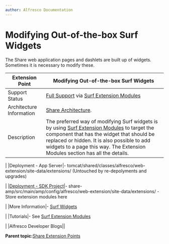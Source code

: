 ```yaml
---
author: Alfresco Documentation
---
```


# Modifying Out-of-the-box Surf Widgets

The Share web application pages and dashlets are built up of widgets. Sometimes it is necessary to modify these.

|Extension Point|Modifying Out-of-the-box Surf Widgets|
|---------------|-------------------------------------|
|Support Status|[Full Support](http://docs.alfresco.com/support/concepts/su-product-lifecycle.html) via [Surf Extension Modules](dev-extensions-share-surf-extension-modules.md)|
|Architecture Information|[Share Architecture](dev-extensions-share-architecture-extension-points.md).|
|Description|The preferred way of modifying Surf widgets is by using [Surf Extension Modules](dev-extensions-share-surf-extension-modules.md) to target the component that has the widget that should be replaced or hidden. It is also possible to add widgets to a page this way. The Extension Modules section has all the details.

|
|Deployment - App Server|-   tomcat/shared/classes/alfresco/web-extension/site-data/extensions/ \(Untouched by re-depolyments and upgrades\)

|
|[Deployment - SDK Project](../tasks/alfresco-sdk-tutorials-share-amp-archetype.md)|-   share-amp/src/main/amp/config/alfresco/web-extension/site-data/extensions/ - Store extension modules here

|
|More Information|-   [Surf Widgets](dev-extensions-share-surf-widgets.md)

|
|Tutorials|-   See [Surf Extension Modules](dev-extensions-share-surf-extension-modules.md)

|
|Alfresco Developer Blogs||

**Parent topic:**[Share Extension Points](../concepts/dev-extensions-share-extension-points-introduction.md)

